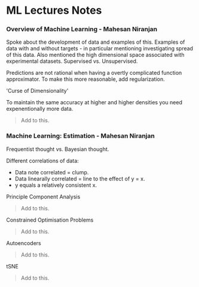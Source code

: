 # ML Lectures Notes

### Overview of Machine Learning - Mahesan Niranjan

Spoke about the development of data and examples of this. Examples of data with and without targets - in particular mentioning investigating spread 
of this data. Also mentioned the high dimensional space associated with experimental datasets. Supervised vs. Unsupervised.


Predictions are not rational when having a overtly complicated function approximator. To make this more reasonable, add regularization.

'Curse of Dimensionality'

To maintain the same accuracy at higher and higher densities you need expenentionally more data. 

>
> Add to this.
>


### Machine Learning: Estimation - Mahesan Niranjan

Frequentist thought vs. Bayesian thought.

Different correlations of data:

- Data note correlated = clump.
- Data linearally correlated = line to the effect of y = x.
- y equals a relatively consistent x.

Principle Component Analysis

>
> Add to this.
>

Constrained Optimisation Problems

>
> Add to this.
>

Autoencoders

>
> Add to this.
>

tSNE

>
> Add to this.
>


